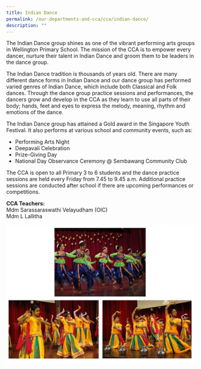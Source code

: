 ```yaml
---
title: Indian Dance
permalink: /our-departments-and-cca/cca/indian-dance/
description: ""
---
```

The Indian Dance group shines as one of the vibrant performing arts groups in Wellington Primary School. The mission of the CCA is to empower every dancer, nurture their talent in Indian Dance and groom them to be leaders in the dance group.&nbsp;  

The Indian Dance tradition is thousands of years old. There are many different dance forms in Indian Dance and our dance group has performed varied genres of Indian Dance, which include both Classical and Folk dances. Through the dance group practice sessions and performances, the dancers grow and develop in the CCA as they learn to use all parts of their body; hands, feet and eyes to express the melody, meaning, rhythm and emotions of the dance.

The Indian Dance group has attained a Gold award in the Singapore Youth Festival. It also performs at various school and community events, such as:
* Performing Arts Night
* Deepavali Celebration
* Prize-Giving Day
* National Day Observance Ceremony @ Sembawang Community Club

The CCA is open to all Primary 3 to 6 students and the dance practice sessions are held every Friday from 7.45 to 9.45 a.m. Additional practice sessions are conducted after school if there are upcoming performances or competitions.&nbsp;

**CCA Teachers:** <br>
Mdm Sarassaraswathi Velayudham (OIC) <br>
Mdm L Lallitha

![](/images/indian%20dance.jpg)